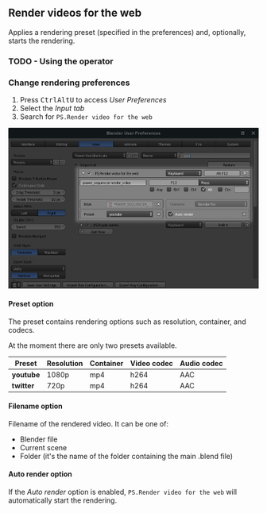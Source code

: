 ## Render videos for the web

Applies a rendering preset (specified in the preferences) and,
optionally, starts the rendering.

### TODO - Using the operator

### Change rendering preferences

1. Press <kbd>Ctrl</kbd><kbd>Alt</kbd><kbd>U</kbd> to access *User Preferences*
2. Select the *Input tab*
3. Search for `PS.Render video for the web`

![Rendering videos preferences](img/rendering-videos-preferences-highlight.png)

#### Preset option

The preset contains rendering options such as resolution, container, and codecs.

At the moment there are only two presets available.

| Preset      | Resolution | Container | Video codec | Audio codec |
| -           | -          | -         | -           | -           |
| **youtube** | 1080p      | mp4       | h264        | AAC         |
| **twitter** | 720p       | mp4       | h264        | AAC         |


#### Filename option

Filename of the rendered video. It can be one of:
- Blender file
- Current scene
- Folder (it's the name of the folder containing the main .blend file) 

#### Auto render option

If the *Auto render* option is enabled, `PS.Render video for the web` will
automatically start the rendering.
